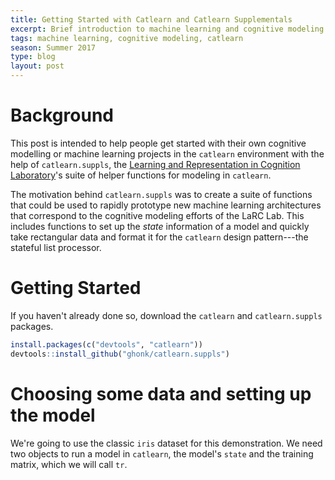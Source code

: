 ```yaml
---
title: Getting Started with Catlearn and Catlearn Supplementals
excerpt: Brief introduction to machine learning and cognitive modeling with Catlearn and Catlearn Supplementals
tags: machine learning, cognitive modeling, catlearn
season: Summer 2017
type: blog
layout: post
---
```



Background
==========

This post is intended to help people get started with their own cognitive modelling or machine learning projects in the `catlearn` environment with the help of `catlearn.suppls`, the [Learning and Representation in Cognition Laboratory](http://kurtzlab.psychology.binghamton.edu/)'s suite of helper functions for modeling in `catlearn`.

The motivation behind `catlearn.suppls` was to create a suite of functions that could be used to rapidly prototype new machine learning architectures that correspond to the cognitive modeling efforts of the LaRC Lab. This includes functions to set up the *state* information of a model and quickly take rectangular data and format it for the `catlearn` design pattern---the stateful list processor.

Getting Started
===============

If you haven't already done so, download the `catlearn` and `catlearn.suppls` packages.

``` r
install.packages(c("devtools", "catlearn"))
devtools::install_github("ghonk/catlearn.suppls")
```

Choosing some data and setting up the model
===========================================

We're going to use the classic `iris` dataset for this demonstration. We need two objects to run a model in `catlearn`, the model's `state` and the training matrix, which we will call `tr`.
